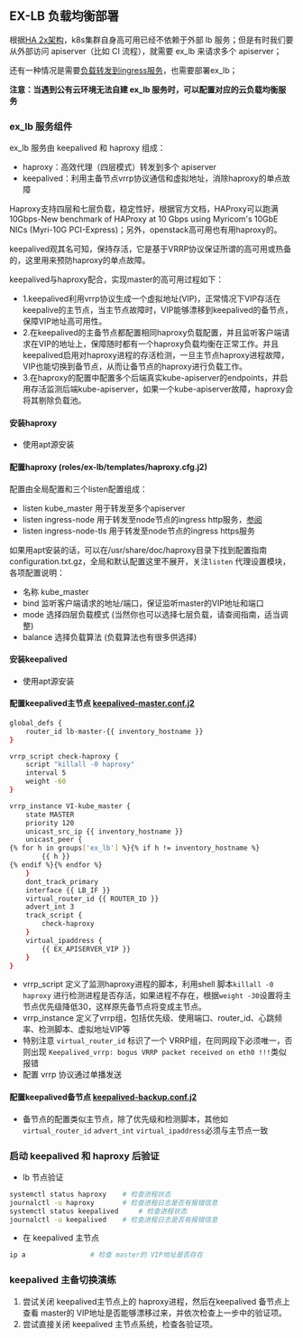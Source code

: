 ## EX-LB 负载均衡部署

根据[HA 2x架构](00-planning_and_overall_intro.md)，k8s集群自身高可用已经不依赖于外部 lb 服务；但是有时我们要从外部访问 apiserver（比如 CI 流程），就需要 ex_lb 来请求多个 apiserver；

还有一种情况是需要[负载转发到ingress服务](../op/loadballance_ingress_nodeport.md)，也需要部署ex_lb；

**注意：当遇到公有云环境无法自建 ex_lb 服务时，可以配置对应的云负载均衡服务**

### ex_lb 服务组件

ex_lb 服务由 keepalived 和 haproxy 组成：
- haproxy：高效代理（四层模式）转发到多个 apiserver
- keepalived：利用主备节点vrrp协议通信和虚拟地址，消除haproxy的单点故障

Haproxy支持四层和七层负载，稳定性好，根据官方文档，HAProxy可以跑满10Gbps-New benchmark of HAProxy at 10 Gbps using Myricom's 10GbE NICs (Myri-10G PCI-Express)；另外，openstack高可用也有用haproxy的。

keepalived观其名可知，保持存活，它是基于VRRP协议保证所谓的高可用或热备的，这里用来预防haproxy的单点故障。

keepalived与haproxy配合，实现master的高可用过程如下：

+ 1.keepalived利用vrrp协议生成一个虚拟地址(VIP)，正常情况下VIP存活在keepalive的主节点，当主节点故障时，VIP能够漂移到keepalived的备节点，保障VIP地址高可用性。
+ 2.在keepalived的主备节点都配置相同haproxy负载配置，并且监听客户端请求在VIP的地址上，保障随时都有一个haproxy负载均衡在正常工作。并且keepalived启用对haproxy进程的存活检测，一旦主节点haproxy进程故障，VIP也能切换到备节点，从而让备节点的haproxy进行负载工作。
+ 3.在haproxy的配置中配置多个后端真实kube-apiserver的endpoints，并启用存活监测后端kube-apiserver，如果一个kube-apiserver故障，haproxy会将其剔除负载池。

#### 安装haproxy

+ 使用apt源安装

#### 配置haproxy (roles/ex-lb/templates/haproxy.cfg.j2)

配置由全局配置和三个listen配置组成：
- listen kube_master 用于转发至多个apiserver
- listen ingress-node 用于转发至node节点的ingress http服务，[参阅](../op/loadballance_ingress_nodeport.md)
- listen ingress-node-tls 用于转发至node节点的ingress https服务

如果用apt安装的话，可以在/usr/share/doc/haproxy目录下找到配置指南configuration.txt.gz，全局和默认配置这里不展开，关注`listen` 代理设置模块，各项配置说明：
+ 名称 kube_master
+ bind 监听客户端请求的地址/端口，保证监听master的VIP地址和端口
+ mode 选择四层负载模式 (当然你也可以选择七层负载，请查阅指南，适当调整)
+ balance 选择负载算法 (负载算法也有很多供选择)

#### 安装keepalived

+ 使用apt源安装

#### 配置keepalived主节点 [keepalived-master.conf.j2](../../roles/ex-lb/templates/keepalived-master.conf.j2)

``` bash
global_defs {
    router_id lb-master-{{ inventory_hostname }}
}

vrrp_script check-haproxy {
    script "killall -0 haproxy"
    interval 5
    weight -60
}

vrrp_instance VI-kube_master {
    state MASTER
    priority 120
    unicast_src_ip {{ inventory_hostname }}
    unicast_peer {
{% for h in groups['ex_lb'] %}{% if h != inventory_hostname %}
        {{ h }}
{% endif %}{% endfor %}
    }
    dont_track_primary
    interface {{ LB_IF }}
    virtual_router_id {{ ROUTER_ID }}
    advert_int 3
    track_script {
        check-haproxy
    }
    virtual_ipaddress {
        {{ EX_APISERVER_VIP }}
    }
}
```
+ vrrp_script 定义了监测haproxy进程的脚本，利用shell 脚本`killall -0 haproxy` 进行检测进程是否存活，如果进程不存在，根据`weight -30`设置将主节点优先级降低30，这样原先备节点将变成主节点。
+ vrrp_instance 定义了vrrp组，包括优先级、使用端口、router_id、心跳频率、检测脚本、虚拟地址VIP等
+ 特别注意 `virtual_router_id` 标识了一个 VRRP组，在同网段下必须唯一，否则出现 `Keepalived_vrrp: bogus VRRP packet received on eth0 !!!`类似报错
+ 配置 vrrp 协议通过单播发送

#### 配置keepalived备节点 [keepalived-backup.conf.j2](../../roles/ex-lb/templates/keepalived-backup.conf.j2)

+ 备节点的配置类似主节点，除了优先级和检测脚本，其他如 `virtual_router_id` `advert_int` `virtual_ipaddress`必须与主节点一致

### 启动 keepalived 和 haproxy 后验证

+ lb 节点验证

``` bash
systemctl status haproxy 	# 检查进程状态
journalctl -u haproxy		# 检查进程日志是否有报错信息
systemctl status keepalived 	# 检查进程状态
journalctl -u keepalived	# 检查进程日志是否有报错信息
```
+ 在 keepalived 主节点

``` bash
ip a				# 检查 master的 VIP地址是否存在
```
### keepalived 主备切换演练

1. 尝试关闭 keepalived主节点上的 haproxy进程，然后在keepalived 备节点上查看 master的 VIP地址是否能够漂移过来，并依次检查上一步中的验证项。
1. 尝试直接关闭 keepalived 主节点系统，检查各验证项。

